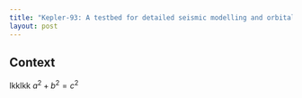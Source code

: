 ```yaml
---
title: "Kepler-93: A testbed for detailed seismic modelling and orbital evolution of super-Earths around solar-like stars"
layout: post
---
```


## Context

lkklkk $`a^2+b^2=c^2`$


